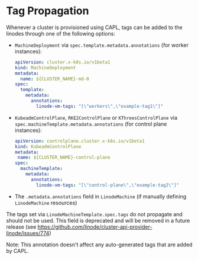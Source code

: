 # Tag Propagation


Whenever a cluster is provisioned using CAPL, tags can be added to the linodes through one of the following options:
- `MachineDeployment` via `spec.template.metadata.annotations` (for worker instances):
    ```yaml
    apiVersion: cluster.x-k8s.io/v1beta1
    kind: MachineDeployment
    metadata:
      name: ${CLUSTER_NAME}-md-0
    spec:
      template:
        metadata:
          annotations:
            linode-vm-tags: "[\"workers\",\"example-tag1\"]"
    ```
- `KubeadmControlPlane`,  `RKE2ControlPlane` or `KThreesControlPlane` via `spec.machineTemplate.metadata.annotations` (for control plane instances):
    ```yaml
    apiVersion: controlplane.cluster.x-k8s.io/v1beta1
    kind: KubeadmControlPlane
    metadata:
     name: ${CLUSTER_NAME}-control-plane
    spec:
      machineTemplate:
        metadata:
          annotations:
            linode-vm-tags: "[\"control-plane\",\"example-tag2\"]"
    ```
- The `.metadata.annotations` field in `LinodeMachine` (if manually defining `LinodeMachine` resources)

The tags set via `LinodeMachineTemplate.spec.tags` do not propagate and should not be used. This field is deprecated and will be removed in a future release (see https://github.com/linode/cluster-api-provider-linode/issues/774)

Note: This annotation doesn't affect any auto-generated tags that are added by CAPL.
